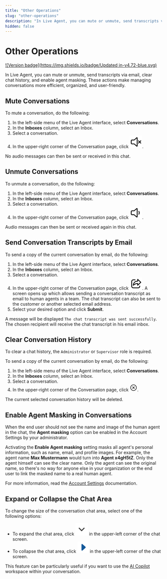 ```yaml
---
title: "Other Operations"
slug: "other-operations"
description: "In Live Agent, you can mute or unmute, send transcripts via email, clear chat history, and enable agent masking. These actions make managing conversations more efficient, organized, and user-friendly."
hidden: false
---
```


# Other Operations

[![Version badge](https://img.shields.io/badge/Updated in-v4.72-blue.svg)](../../release-notes/4.72.md)

In Live Agent, you can mute or unmute, send transcripts via email, clear chat history, and enable agent masking. These actions make managing conversations more efficient, organized, and user-friendly.

## Mute Conversations

To mute a conversation, do the following:

1. In the left-side menu of the Live Agent interface, select **Conversations**.
2. In the **Inboxes** column, select an Inbox. 
3. Select a conversation. 
4. In the upper-right corner of the Conversation page, click ![mute conversation](../../_assets/icons/mute-conversation.svg). 

No audio messages can then be sent or received in this chat.

## Unmute Conversations

To unmute a conversation, do the following:

1. In the left-side menu of the Live Agent interface, select **Conversations**.
2. In the **Inboxes** column, select an Inbox.
3. Select a conversation.
4. In the upper-right corner of the Conversation page, click ![unmute conversation](../../_assets/icons/unmute-conversation.svg).

Audio messages can then be sent or received again in this chat. 

## Send Conversation Transcripts by Email

To send a copy of the current conversation by email, do the following:

1. In the left-side menu of the Live Agent interface, select **Conversations**.
2. In the **Inboxes** column, select an Inbox.
3. Select a conversation.
4. In the upper-right corner of the Conversation page, click ![send transcript](../../_assets/icons/send-transcript.svg). A screen opens up which allows sending a conversation transcript as email to human agents in a team. The chat transcript can also be sent to the customer or another selected email address.
5. Select your desired option and click **Submit**. 

A message will be displayed `The chat transcript was sent successfully`. The chosen recipient will receive the chat transcript in his email inbox.

## Clear Conversation History

To clear a chat history, the `Administrator` or `Supervisor` role is required.

To send a copy of the current conversation by email, do the following:

1. In the left-side menu of the Live Agent interface, select **Conversations**.
2. In the **Inboxes** column, select an Inbox.
3. Select a conversation.
4. In the upper-right corner of the Conversation page, click ![clear conversation history](../../_assets/icons/clear-conversation-history.svg).

The current selected conversation history will be deleted.

## Enable Agent Masking in Conversations

When the end user should not see the name and image of the human agent in the chat, the **Agent masking** option can be enabled in the Account Settings by your administrator. 

Activating the **Enable Agent masking** setting masks all agent's personal information, such as name, email, and profile images. For example, the agent name **Max Mustermann** would turn into **Agent x4gH5tZ**. Only the agent himself can see the clear name.
Only the agent can see the original name, so there's no way for anyone else in your organization or the end user to link the masked name to a real human agent.

For more information, read the [Account Settings](../settings/account-settings.md) documentation.

## Expand or Collapse the Chat Area

To change the size of the conversation chat area, select one of the following options:

- To expand the chat area, click ![expand](../../_assets/icons/expand.svg) in the upper-left corner of the chat screen.
- To collapse the chat area, click ![collapse](../../_assets/icons/collapse.svg) in the upper-left corner of the chat screen.

This feature can be particularly useful if you want to use the [AI Copilot](../assistants/ai-copilot.md) workspace within your conversation.